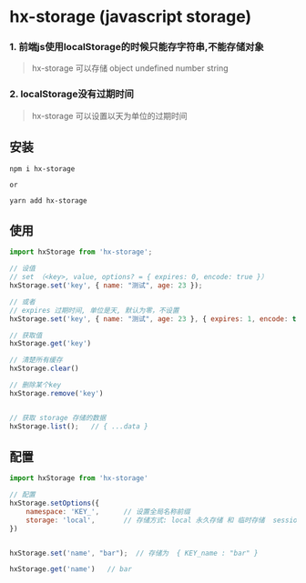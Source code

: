 # hx-storage (javascript storage)

### 1. 前端js使用localStorage的时候只能存字符串,不能存储对象

> hx-storage 可以存储 object undefined number string

### 2. localStorage没有过期时间

> hx-storage 可以设置以天为单位的过期时间

## 安装

```base
npm i hx-storage

or

yarn add hx-storage  
```

## 使用

```js
import hxStorage from 'hx-storage';

// 设值
// set （<key>, value, options? = { expires: 0, encode: true }）
hxStorage.set('key', { name: "测试", age: 23 });

// 或者
// expires 过期时间, 单位是天, 默认为零，不设置
hxStorage.set('key', { name: "测试", age: 23 }, { expires: 1, encode: true }) // expires: 设置到期时间，1 代表一天， encode:  encodeURIComponent 进行编码，默认为开启，false为关闭

// 获取值
hxStorage.get('key')

// 清楚所有缓存
hxStorage.clear()

// 删除某个key
hxStorage.remove('key')


// 获取 storage 存储的数据
hxStorage.list();   // { ...data }

```

## 配置

```javascript
import hxStorage from 'hx-storage'

// 配置
hxStorage.setOptions({
    namespace: 'KEY_',      // 设置全局名称前缀
    storage: 'local',       // 存储方式: local 永久存储 和 临时存储  session， 默认为 local
})


hxStorage.set('name', "bar");  // 存储为  { KEY_name : "bar" }

hxStorage.get('name')   // bar
```
